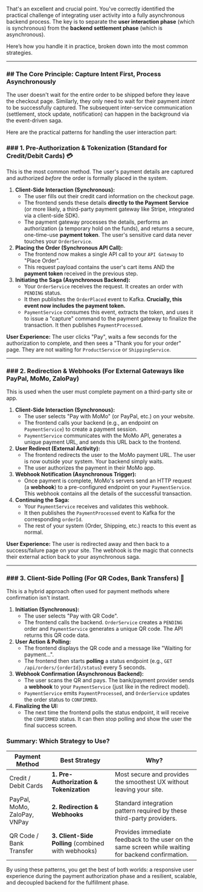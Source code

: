 That's an excellent and crucial point. You've correctly identified the practical challenge of integrating user activity into a fully asynchronous backend process. The key is to separate the **user interaction phase** (which is synchronous) from the **backend settlement phase** (which is asynchronous).

Here’s how you handle it in practice, broken down into the most common strategies.

---

### ## The Core Principle: Capture Intent First, Process Asynchronously

The user doesn't wait for the entire order to be shipped before they leave the checkout page. Similarly, they only need to wait for their payment *intent* to be successfully captured. The subsequent inter-service communication (settlement, stock update, notification) can happen in the background via the event-driven saga.

Here are the practical patterns for handling the user interaction part:

### ### 1. Pre-Authorization & Tokenization (Standard for Credit/Debit Cards) 💳

This is the most common method. The user's payment details are captured and authorized *before* the order is formally placed in the system.

1.  **Client-Side Interaction (Synchronous):**
    * The user fills out their credit card information on the checkout page.
    * The frontend sends these details **directly to the Payment Service** (or more likely, a third-party payment gateway like Stripe, integrated via a client-side SDK).
    * The payment gateway processes the details, performs an authorization (a temporary hold on the funds), and returns a secure, one-time-use **payment token**. The user's sensitive card data never touches your `OrderService`.
2.  **Placing the Order (Synchronous API Call):**
    * The frontend now makes a single API call to your `API Gateway` to "Place Order".
    * This request payload contains the user's cart items AND the **payment token** received in the previous step.
3.  **Initiating the Saga (Asynchronous Backend):**
    * Your `OrderService` receives the request. It creates an order with `PENDING` status.
    * It then publishes the `OrderPlaced` event to Kafka. **Crucially, this event now includes the payment token.**
    * `PaymentService` consumes this event, extracts the token, and uses it to issue a "capture" command to the payment gateway to finalize the transaction. It then publishes `PaymentProcessed`.

**User Experience:** The user clicks "Pay", waits a few seconds for the authorization to complete, and then sees a "Thank you for your order" page. They are not waiting for `ProductService` or `ShippingService`.



---

### ### 2. Redirection & Webhooks (For External Gateways like PayPal, MoMo, ZaloPay)

This is used when the user must complete payment on a third-party site or app.

1.  **Client-Side Interaction (Synchronous):**
    * The user selects "Pay with MoMo" (or PayPal, etc.) on your website.
    * The frontend calls your backend (e.g., an endpoint on `PaymentService`) to create a payment session.
    * `PaymentService` communicates with the MoMo API, generates a unique payment URL, and sends this URL back to the frontend.
2.  **User Redirect (External Activity):**
    * The frontend redirects the user to the MoMo payment URL. The user is now outside your system. Your backend simply waits.
    * The user authorizes the payment in their MoMo app.
3.  **Webhook Notification (Asynchronous Trigger):**
    * Once payment is complete, MoMo's servers send an HTTP request (a **webhook**) to a pre-configured endpoint on your `PaymentService`. This webhook contains all the details of the successful transaction.
4.  **Continuing the Saga:**
    * Your `PaymentService` receives and validates this webhook.
    * It then publishes the `PaymentProcessed` event to Kafka for the corresponding `orderId`.
    * The rest of your system (Order, Shipping, etc.) reacts to this event as normal.

**User Experience:** The user is redirected away and then back to a success/failure page on your site. The webhook is the magic that connects their external action back to your asynchronous saga.

---

### ### 3. Client-Side Polling (For QR Codes, Bank Transfers) 📱

This is a hybrid approach often used for payment methods where confirmation isn't instant.

1.  **Initiation (Synchronous):**
    * The user selects "Pay with QR Code".
    * The frontend calls the backend. `OrderService` creates a `PENDING` order and `PaymentService` generates a unique QR code. The API returns this QR code data.
2.  **User Action & Polling:**
    * The frontend displays the QR code and a message like "Waiting for payment...".
    * The frontend then starts **polling** a status endpoint (e.g., `GET /api/orders/{orderId}/status`) every 5 seconds.
3.  **Webhook Confirmation (Asynchronous Backend):**
    * The user scans the QR and pays. The bank/payment provider sends a **webhook** to your `PaymentService` (just like in the redirect model).
    * `PaymentService` emits `PaymentProcessed`, and `OrderService` updates the order status to `CONFIRMED`.
4.  **Finalizing the UI:**
    * The next time the frontend polls the status endpoint, it will receive the `CONFIRMED` status. It can then stop polling and show the user the final success screen.

### Summary: Which Strategy to Use?

| Payment Method             | Best Strategy                                      | Why?                                                                                              |
| -------------------------- | -------------------------------------------------- | ------------------------------------------------------------------------------------------------- |
| Credit / Debit Cards       | **1. Pre-Authorization & Tokenization** | Most secure and provides the smoothest UX without leaving your site.                              |
| PayPal, MoMo, ZaloPay, VNPay | **2. Redirection & Webhooks** | Standard integration pattern required by these third-party providers.                             |
| QR Code / Bank Transfer    | **3. Client-Side Polling** (combined with webhooks) | Provides immediate feedback to the user on the same screen while waiting for backend confirmation. |

By using these patterns, you get the best of both worlds: a responsive user experience during the payment authorization phase and a resilient, scalable, and decoupled backend for the fulfillment phase.